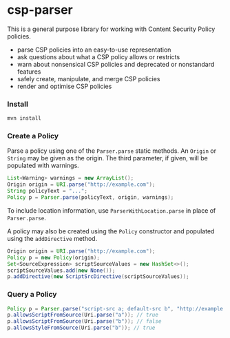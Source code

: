 csp-parser
==========

This is a general purpose library for working with Content Security Policy policies.

* parse CSP policies into an easy-to-use representation
* ask questions about what a CSP policy allows or restricts
* warn about nonsensical CSP policies and deprecated or nonstandard features
* safely create, manipulate, and merge CSP policies
* render and optimise CSP policies

### Install

```sh
mvn install
```

### Create a Policy

Parse a policy using one of the `Parser.parse` static methods. An `Origin` or `String` may be given as the origin. The third parameter, if given, will be populated with warnings.

```java
List<Warning> warnings = new ArrayList();
Origin origin = URI.parse("http://example.com");
String policyText = "...";
Policy p = Parser.parse(policyText, origin, warnings);
```

To include location information, use `ParserWithLocation.parse` in place of `Parser.parse`.

A policy may also be created using the `Policy` constructor and populated using the `addDirective` method.

```java
Origin origin = URI.parse("http://example.com");
Policy p = new Policy(origin);
Set<SourceExpression> scriptSourceValues = new HashSet<>();
scriptSourceValues.add(new None());
p.addDirective(new ScriptSrcDirective(scriptSourceValues));
```

### Query a Policy

```java
Policy p = Parser.parse("script-src a; default-src b", "http://example.com");
p.allowsScriptFromSource(Uri.parse("a")); // true
p.allowsScriptFromSource(Uri.parse("b")); // false
p.allowsStyleFromSource(Uri.parse("b")); // true
```
